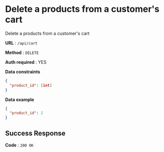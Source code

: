 # Delete a products from a customer's cart

Delete a products from a customer's cart

**URL** : `/api/cart`

**Method** : `DELETE`

**Auth required** : YES

**Data constraints**
```json
{
  "product_id": [int]
}
```

**Data example**

```json
{
  "product_id": 2
}
```

## Success Response

**Code** : `200 OK`
